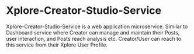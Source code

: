 # Xplore-Creator-Studio-Service
Xplore-Creator-Studio-Service is a web application microservice. Similar to Dashboard service where Creator can manage and maintain their Posts, user interaction, and Posts reach analysis etc. Creator/User can reach to this service from their Xplore User Profile.
